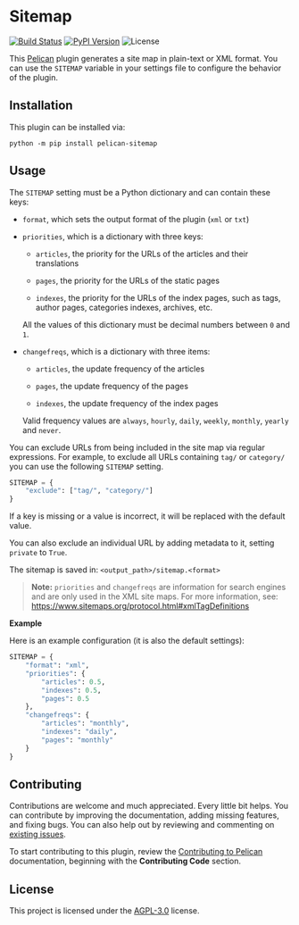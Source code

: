 Sitemap
=======

[![Build Status](https://img.shields.io/github/workflow/status/pelican-plugins/sitemap/build)](https://github.com/pelican-plugins/sitemap/actions) [![PyPI Version](https://img.shields.io/pypi/v/pelican-sitemap)](https://pypi.org/project/pelican-sitemap/) ![License](https://img.shields.io/pypi/l/pelican-sitemap?color=blue)

This [Pelican][] plugin generates a site map in plain-text or XML format. You can use the `SITEMAP` variable in your settings file to configure the behavior of the plugin.

Installation
------------

This plugin can be installed via:

    python -m pip install pelican-sitemap

Usage
-----

The `SITEMAP` setting must be a Python dictionary and can contain these keys:

* `format`, which sets the output format of the plugin (`xml` or `txt`)

* `priorities`, which is a dictionary with three keys:

    - `articles`, the priority for the URLs of the articles and their translations

    - `pages`, the priority for the URLs of the static pages

    - `indexes`, the priority for the URLs of the index pages, such as tags, author pages, categories indexes, archives, etc.

    All the values of this dictionary must be decimal numbers between `0` and `1`.

* `changefreqs`, which is a dictionary with three items:

    - `articles`, the update frequency of the articles

    - `pages`, the update frequency of the pages

    - `indexes`, the update frequency of the index pages

    Valid frequency values are `always`, `hourly`, `daily`, `weekly`, `monthly`, `yearly` and `never`.

You can exclude URLs from being included in the site map via regular expressions. For example, to exclude all URLs containing `tag/` or `category/` you can use the following `SITEMAP` setting.

```python
SITEMAP = {
    "exclude": ["tag/", "category/"]
}
```

If a key is missing or a value is incorrect, it will be replaced with the default value.

You can also exclude an individual URL by adding metadata to it, setting `private` to `True`.

The sitemap is saved in: `<output_path>/sitemap.<format>`

> **Note:** `priorities` and `changefreqs` are information for search engines and are only used in the XML site maps. For more information, see: <https://www.sitemaps.org/protocol.html#xmlTagDefinitions>

**Example**

Here is an example configuration (it is also the default settings):

```python
SITEMAP = {
    "format": "xml",
    "priorities": {
        "articles": 0.5,
        "indexes": 0.5,
        "pages": 0.5
    },
    "changefreqs": {
        "articles": "monthly",
        "indexes": "daily",
        "pages": "monthly"
    }
}
```

Contributing
------------

Contributions are welcome and much appreciated. Every little bit helps. You can contribute by improving the documentation, adding missing features, and fixing bugs. You can also help out by reviewing and commenting on [existing issues][].

To start contributing to this plugin, review the [Contributing to Pelican][] documentation, beginning with the **Contributing Code** section.

[Pelican]: https://github.com/getpelican/pelican
[existing issues]: https://github.com/pelican-plugins/sitemap/issues
[Contributing to Pelican]: https://docs.getpelican.com/en/latest/contribute.html

License
-------

This project is licensed under the [AGPL-3.0](http://www.gnu.org/licenses/agpl-3.0-standalone.html) license.
